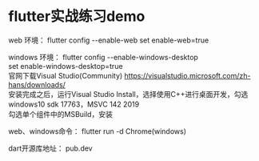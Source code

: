 # flutter实战练习demo

web 环境：
    flutter config --enable-web
    set enable-web=true

windows 环境：
    flutter config --enable-windows-desktop  
    set enable-windows-desktop=true  
    官网下载Visual Studio(Community)  https://visualstudio.microsoft.com/zh-hans/downloads/  
    安装完成之后，运行Visual Studio Install，选择使用C++进行桌面开发，勾选windows10 sdk 17763，MSVC 142 2019  
    勾选单个组件中的MSBuild，安装

web、windows命令： flutter run -d Chrome(windows)

dart开源库地址： pub.dev